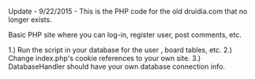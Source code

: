 Update - 9/22/2015 - This is the PHP code for the old druidia.com that no longer exists.


Basic PHP site where you can log-in, register user, post comments, etc.

1.) Run the script in your database for the user , board tables, etc.
2.) Change index.php's cookie references to your own site.
3.) DatabaseHandler should have your own database connection info.

